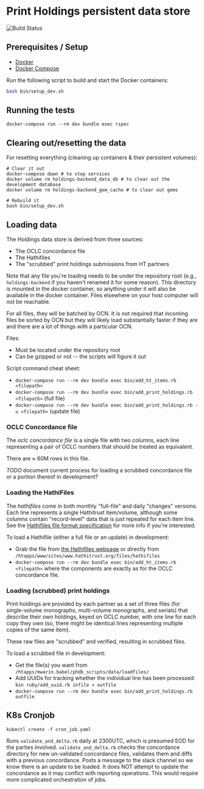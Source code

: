 # Print Holdings persistent data store



![Build Status](https://github.com/hathitrust/holdings-backend/workflows/Docker%20Build/badge.svg)


## Prerequisites / Setup

* [Docker](https://docs.docker.com/install/)
* [Docker Compose](https://docs.docker.com/compose/install/)

Run the following script to build and start the Docker containers:

```bash
bash bin/setup_dev.sh
```

## Running the tests

`docker-compose run --rm dev bundle exec rspec`

## Clearing out/resetting the data
For resetting everything (cleaning up containers & their persistent volumes):

```shell script
# Clear it out
docker-compose down # to stop services
docker volume rm holdings-backend_data_db # to clear out the development database
docker volume rm holdings-backend_gem_cache # to clear out gems

# Rebuild it
bash bin/setup_dev.sh
```

## Loading data

The Holdings data store is derived from three sources:
  * The OCLC concordance file
  * The Hathifiles
  * The "scrubbed" print holdings submissions from HT partners
  
Note that any file you're loading needs to be under the repository 
root (e.g., `holdings-backend` if you haven't renamed it for some reason).
This directory is mounted in the docker container, so anything under
it will also be available in the docker container. Files elsewhere on 
your host computer will *not* be reachable.

For all files, they will be batched by OCN. It is not required that incoming
files be sorted by OCN but they will likely load substantially faster if they
are and there are a lot of things with a particular OCN.

Files:
* Must be located under the repository root
* Can be gzipped or not -- the scripts will figure it out

Script command cheat sheet:
* `docker-compose run --rm dev bundle exec bin/add_ht_items.rb <filepath>`
* `docker-compose run --rm dev bundle exec bin/add_print_holdings.rb
 <filepath>` (full file)
* `docker-compose run --rm dev bundle exec bin/add_print_holdings.rb -u
 <filepath>` (update file)


### OCLC Concordance file 

The _oclc concordance file_ is a single file with two columns, each line
representing a pair of OCLC numbers that should be treated as equivalent.

There are ≈ 60M rows in this file. 

*TODO* document current process for loading a scrubbed concordance file or a
portion thereof in development?

### Loading the HathiFiles

The _hathifiles_ come in both monthly "full-file" and daily "changes"
versions. Each line represents a single Hathitrust item/volume,
although some columns contain "record-level" data that is just repeated
for each item line. See the 
[Hathifiles file format specification](https://www.hathitrust.org/hathifiles_description)
for more info if you're interested.

To load a Hathifile (either a full file or an update) in development:
  * Grab the file from [the Hathifiles webpage](https://www.hathitrust.org/hathifiles)
  or directly from `/htapps/www/sites/www.hathitrust.org/files/hathifiles`
  * `docker-compose run --rm dev bundle exec bin/add_ht_items.rb <filepath>`
  where the components are exactly as for the OCLC concordance file.

### Loading (scrubbed) print holdings

Print holdings are provided by each partner as a set of three files 
(for single-volume monographs, multi-volume monographs, and serials)
that describe their own holdings, keyed on OCLC number, with one line for
each copy they own (so, there might be identical lines representing multiple
copies of the same item). 

These raw files are "scrubbed" and verified, resulting in scrubbed files.

To load a scrubbed file in development:
  * Get the file(s) you want from `/htapps/mwarin.babel/phdb_scripts/data/loadfiles/`
  * Add UUIDs for tracking whether the individual line has been processed: `bin ruby/add_uuid.rb infile > outfile`
  * `docker-compose run --rm dev bundle exec bin/add_print_holdings.rb outfile`

## K8s Cronjob
`kubectl create -f cron_job.yaml`

Runs `validate_and_delta.rb` daily at 2300UTC, which is presumed EOD for the parties involved.
`validate_and_delta.rb` checks the concordance directory for new un-validated concordance files, validates them and diffs with a previous concordance.
Posts a message to the slack channel so we know there is an update to be loaded. 
It does NOT attempt to update the concordance as it may conflict with reporting operations. This would require more complicated orchestration of jobs.
